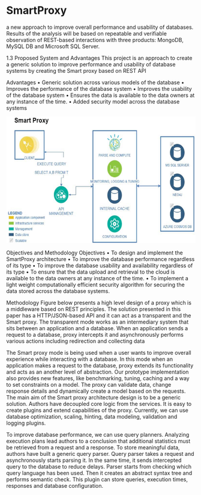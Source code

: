 # SmartProxy
a new approach to improve overall performance and usability of databases. Results of the analysis will be based on repeatable and verifiable observation of REST-based interactions with three products: MongoDB, MySQL DB and Microsoft SQL Server.

1.3 Proposed System and Advantages
This project is an approach to create a generic solution to improve performance and usability of database systems by creating the Smart proxy based on REST API

Advantages
•	Generic solution across various models of the database
•	Improves the performance of the database system
•	Improves the usability of the database system
•	Ensures the data is available to the data owners at any instance of the time.
•	Added security model across the database systems


![](https://github.com/NagachandraKambathalliParswanatha/SmartProxy/blob/master/Picture1.png)



Objectives and Methodology
Objectives
•	To design and implement the SmartProxy architecture
•	To improve the database performance regardless of its type
•	To improve the database usability and availability regardless of its type
•	To ensure that the data upload and retrieval to the cloud is available to the data owners at any instance of the time.
•	To implement a light weight computationally efficient security algorithm for securing the data stored across the database systems.

Methodology
Figure below presents a high level design of a proxy which is a middleware based on REST principles. The solution presented in this paper has a HTTP/JSON-based API and it can act as a transparent and the Smart proxy. The transparent mode works as an intermediary system that sits between an application and a database. When an application sends a request to a database, proxy intercepts it and asynchronously performs various actions including redirection and collecting data
 
The Smart proxy mode is being used when a user wants to improve overall experience while interacting with a database. In this mode when an application makes a request to the database, proxy extends its functionality and acts as an another level of abstraction. 
Our prototype implementation also provides new features, like benchmarking, tuning, caching and a way to set constraints on a model. The proxy can validate data, change response details and dynamically create a model based on the requests.
The main aim of the Smart proxy architecture design is to be a generic solution. Authors have decoupled core logic from the services. It is easy to create plugins and extend capabilities of the proxy. Currently, we can use database optimization, scaling, hinting, data modeling, validation and logging plugins.


To improve database performance, we can use query planners. Analyzing execution plans lead authors to a conclusion that additional statistics must be retrieved from a request and a response. To store meaningful data, authors have built a generic query parser. Query parser takes a request and asynchronously starts parsing it. In the same time, it sends intercepted query to the database to reduce delays. Parser starts from checking which query language has been used. Then it creates an abstract syntax tree and performs semantic check. This plugin can store queries, execution times, responses and database configuration.


